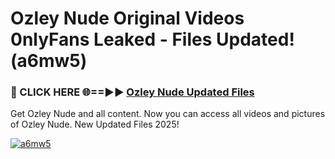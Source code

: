 # Ozley Nude Original Videos 0nlyFans Leaked - Files Updated! (a6mw5)

<h3>🔴 CLICK HERE 🌐==►► <a href="https://tinyurl.com/4mcuefdz" rel="nofollow">Ozley Nude Updated Files</a></h3>

Get Ozley Nude and all content. Now you can access all videos and pictures of Ozley Nude. New Updated Files 2025!

[![a6mw5](https://i.imgur.com/StAQSOY.gif)](https://tinyurl.com/4mcuefdz)
